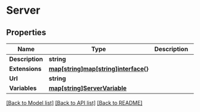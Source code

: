 # Server

## Properties

Name | Type | Description | Notes
------------ | ------------- | ------------- | -------------
**Description** | **string** |  | [optional] 
**Extensions** | [**map[string]map[string]interface{}**](map[string]interface{}.md) |  | [optional] 
**Url** | **string** |  | [optional] 
**Variables** | [**map[string]ServerVariable**](ServerVariable.md) |  | [optional] 

[[Back to Model list]](../README.md#documentation-for-models) [[Back to API list]](../README.md#documentation-for-api-endpoints) [[Back to README]](../README.md)


